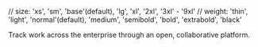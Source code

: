 // size: 'xs', 'sm', 'base'(default), 'lg', 'xl', '2xl', '3xl' - '9xl'
// weight: 'thin', 'light', 'normal'(default), 'medium', 'semibold', 'bold', 'extrabold', 'black'
<P weight="lg" size="medium" color="text-gray-500 dark:text-gray-400">Track work across the enterprise through an open, collaborative platform.</P>